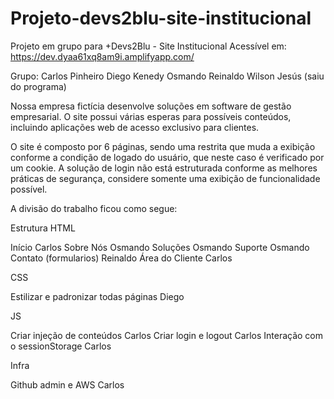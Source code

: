 # Projeto-devs2blu-site-institucional
Projeto em grupo para +Devs2Blu - Site Institucional
Acessível em: https://dev.dyaa61xq8am9i.amplifyapp.com/

Grupo:
    Carlos Pinheiro
    Diego Kenedy
    Osmando 
    Reinaldo
    Wilson Jesús (saiu do programa)

Nossa empresa fictícia desenvolve soluções em software de gestão empresarial. O site possui várias esperas para possíveis conteúdos, incluindo aplicações web de acesso exclusivo para clientes.

O site é composto por 6 páginas, sendo uma restrita que muda a exibição conforme a condição de logado do usuário, que neste caso é verificado por um cookie. A solução de login não está estruturada conforme as melhores práticas de segurança, considere somente uma exibição de funcionalidade possível.

A divisão do trabalho ficou como segue:

Estrutura HTML

Início                                  Carlos
Sobre Nós                               Osmando
Soluções                                Osmando
Suporte                                 Osmando
Contato (formularios)                   Reinaldo
Área do Cliente                         Carlos

CSS

Estilizar e padronizar todas páginas    Diego

JS

Criar injeção de conteúdos              Carlos
Criar login e logout                    Carlos
Interação com o sessionStorage          Carlos

Infra

Github admin e AWS                      Carlos